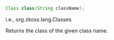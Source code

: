 ```java
Class class(String className);
```

  
i.e.,
<javadoc method="forNameByThread(java.lang.String)">org.zkoss.lang.Classes</javadoc>

Returns the class of the given class name.


